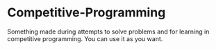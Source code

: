 # Competitive-Programming

Something made during attempts to solve problems and for learning in competitive programming.
You can use it as you want.
